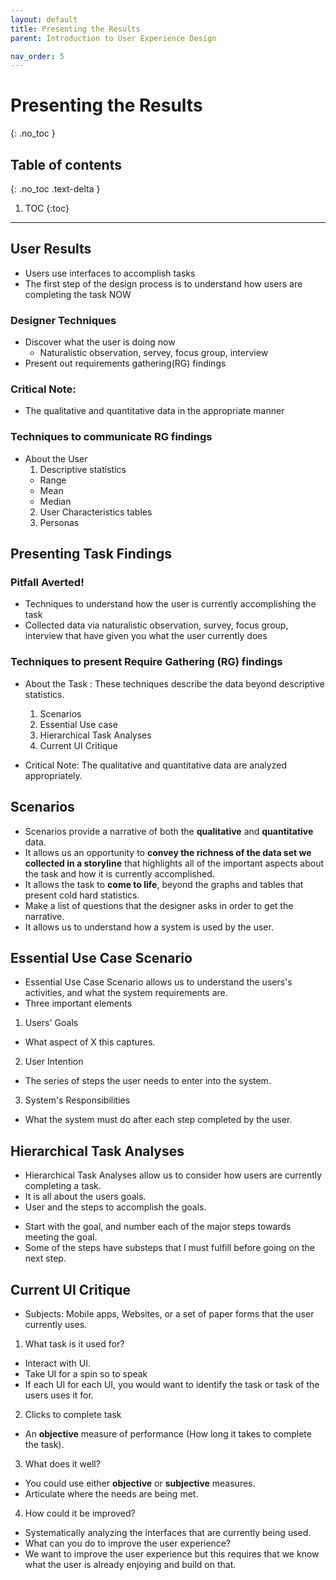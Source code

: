 ```yaml
---
layout: default
title: Presenting the Results
parent: Introduction to User Experience Design

nav_order: 5
---
```


# Presenting the Results
{: .no_toc }

## Table of contents
{: .no_toc .text-delta }

1. TOC
{:toc}

---

## User Results
* Users use interfaces to accomplish tasks
* The first step of the design process is to understand how users are completing the task NOW
### Designer Techniques
* Discover what the user is doing now 
  - Naturalistic observation, servey, focus group, interview
* Present out requirements gathering(RG) findings

### Critical Note: 
* The qualitative and quantitative data in the appropriate manner

### Techniques to communicate RG findings
* About the User
  1. Descriptive statistics
    - Range
    - Mean
    - Median
  2. User Characteristics tables
  3. Personas
## Presenting Task Findings
### Pitfall Averted!
* Techniques to understand how the user is currently accomplishing the task
* Collected data via naturalistic observation, survey, focus group, interview that have given you what the user currently does

### Techniques to present Require Gathering (RG) findings 
* About the Task : These techniques describe the data beyond descriptive statistics.
  1. Scenarios
  2. Essential Use case
  3. Hierarchical Task Analyses
  4. Current UI Critique
  
* Critical Note: The qualitative and quantitative data are analyzed appropriately. 

## Scenarios 
* Scenarios provide a narrative of both the <b>qualitative</b> and <b>quantitative</b> data.
* It allows us an opportunity to <b>convey the richness of the data set we collected in a storyline</b> that highlights all of the important aspects about the task and how it is currently accomplished. 
* It allows the task to <b>come to life</b>, beyond the graphs and tables that present cold hard statistics. 
* Make a list of questions that the designer asks in order to get the narrative. 
* It allows us to understand how a system is used by the user. 

## Essential Use Case Scenario
* Essential Use Case Scenario allows us to understand the users's activities, and what the system requirements are. 
* Three important elements
1. Users' Goals
  - What aspect of X this captures. 
2. User Intention
  - The series of steps the user needs to enter into the system.
3. System's Responsibilities
  - What the system must do after each step completed by the user. 
  
 ## Hierarchical Task Analyses
 * Hierarchical Task Analyses allow us to consider how users are currently completing a task. 
 * It is all about the users goals. 
 * User and the steps to accomplish the goals.
  - Start with the goal, and number each of the major steps towards meeting the goal. 
  - Some of the steps have substeps that I must fulfill before going on the next step. 
  
  ## Current UI Critique
  * Subjects: Mobile apps, Websites, or a set of paper forms that the user currently uses.
  1. What task is it used for?
   - Interact with UI. 
   - Take UI for a spin so to speak 
   - If each UI for each UI, you would want to identify the task or task of the users uses it for.
  2. Clicks to complete task
   - An <b>objective</b> measure of performance (How long it takes to complete the task). 
  3. What does it well?
   - You could use either <b>objective</b> or <b>subjective</b> measures. 
   - Articulate where the needs are being met. 
  4. How could it be improved? 
   - Systematically analyzing the interfaces that are currently being used. 
   - What can you do to improve the user experience?
   - We want to improve the user experience but this requires that we know what the user is already enjoying and build on that. 
   

